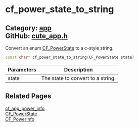 [](../header.md ':include')

# cf_power_state_to_string

Category: [app](https://github.com/RandyGaul/cute_framework/blob/master/docs/api_reference?id=app)  
GitHub: [cute_app.h](https://github.com/RandyGaul/cute_framework/blob/master/include/cute_app.h)  
---

Convert an enum [CF_PowerState](https://github.com/RandyGaul/cute_framework/blob/master/docs/app/cf_powerstate.md) to a c-style string.

```cpp
const char* cf_power_state_to_string(CF_PowerState state)
```

Parameters | Description
--- | ---
state | The state to convert to a string.

## Related Pages

[cf_app_power_info](https://github.com/RandyGaul/cute_framework/blob/master/docs/app/cf_app_power_info.md)  
[CF_PowerState](https://github.com/RandyGaul/cute_framework/blob/master/docs/app/cf_powerstate.md)  
[CF_PowerInfo](https://github.com/RandyGaul/cute_framework/blob/master/docs/app/cf_powerinfo.md)  
